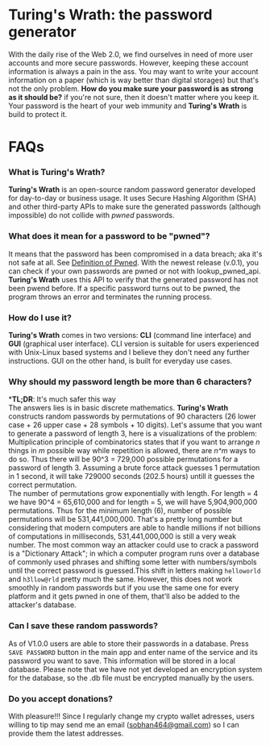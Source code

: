 # Turing's Wrath: the password generator
With the daily rise of the Web 2.0, we find ourselves in need of more user accounts and more secure passwords. However, keeping these account information is always a pain in the ass. You may want to write your account information on a paper (which is way better than digital storages) but that's not the only problem. **How do you make sure your password is as strong as it should be?** if you're not sure, then it doesn't matter where you keep it. Your password is the heart of your web immunity and **Turing's Wrath** is build to protect it.

# FAQs
### What is Turing's Wrath?
**Turing's Wrath** is an open-source random password generator developed for day-to-day or business usage. It uses Secure Hashing Algorithm (SHA) and other third-party APIs to make sure the generated passwords (although impossible) do not collide with *pwned* passwords.

### What does it mean for a password to be "pwned"?
It means that the password has been compromised in a data breach; aka it's not safe at all. See [Definition of Pwned](https://www.urbandictionary.com/define.php?term=pwned). With the newest release (v.0.1), you can check if your own passwords are pwned or not with lookup_pwned_api.
**Turing's Wrath** uses this API to verify that the generated password has not been pwend before. If a specific password turns out to be pwned, the program throws an error and terminates the running process.

### How do I use it?
**Turing's Wrath** comes in two versions: **CLI** (command line interface) and **GUI** (graphical user interface).
CLI version is suitable for users experienced with Unix-Linux based systems and I believe they don't need any further instructions.
GUI on the other hand, is built for everyday use cases.

### Why should my password length be more than 6 characters?
***TL;DR**: It's much safer this way
\
The answers lies is in basic discrete mathematics. **Turing's Wrath** constructs random passwords by permutations of 90 characters (26 lower case + 26 upper case + 28 symbols + 10 digits). Let's assume that you want to generate a password of length 3, here is a visualizations of the problem:
Multiplication principle of combinatorics states that if you want to arrange _n_ things in _m_ possible way while repetition is allowed, there are _n^m_ ways to do so. Thus there will be 90^3 = 729,000 possible permutations for a password of length 3. Assuming a brute force attack guesses 1 permutation in 1 second, it will take 729000 seconds (202.5 hours) untill it guesses the correct permutation. 
\
The number of permutations grow exponentially with length. For length = 4 we have 90^4 = 65,610,000 and for length = 5, we will have 5,904,900,000 permutations.
Thus for the minimum length (6), number of possible permutations will be 531,441,000,000. That's a pretty long number but considering that modern computers are able to handle millions if not billions of computations in milliseconds, 531,441,000,000 is still a very weak number. The most common way an attacker could use to crack a password is a "Dictionary Attack"; in which a computer program runs over a database of commonly used phrases and shifting some letter with numbers/symbols until the correct password is guessed.This shift in letters making `helloworld` and `h3llow@rld` pretty much the same. However, this does not work smoothly in random passwords but if you use the same one for every platform and it gets pwned in one of them, that'll also be added to the attacker's database.

### Can I save these random passwords?
As of V1.0.0 users are able to store their passwords in a database. Press `SAVE PASSWORD` button in the main app and enter name of the service and its password you want to save. This information will be stored in a local database. Please note that we have not yet developed an encryption system for the database, so the .db file must be encrypted manually by the users.

### Do you accept donations?
With pleasure!!! Since I regularly change my crypto wallet adresses, users willing to tip may send me an email (sobhan464@gmail.com) so I can provide them the latest addresses.
